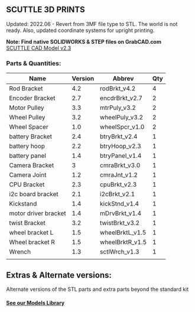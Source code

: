 ## SCUTTLE 3D PRINTS
Updated: 2022.06 - Revert from 3MF file type to STL.  The world is not ready.  Also, updated coordinate systems for upright printing.

**Note: Find native SOLIDWORKS & STEP files on GrabCAD.com**
<br>[SCUTTLE CAD Model v2.3](https://grabcad.com/library/scuttle-robot-v2-3-1)

### Parts & Quantities:
| Name                 | Version | Abbrev          | Qty |
|----------------------|---------|-----------------|-----|
| Rod Bracket          | 4.2     | rodBrkt_v4.2    | 4   |
| Encoder Bracket      | 2.7     | encdrBrkt_v2.7  | 2   |
| Motor Pulley         | 3.3     | mtrPuly_v3.2    | 2   |
| Wheel Pulley         | 3.2     | wheelPuly_v3.2  | 2   |
| Wheel Spacer         | 1.0     | wheelSpcr_v1.0  | 2   |
| battery Bracket      | 2.4     | btryBrkt_v2.4   | 1   |
| battery hoop         | 2.2     | btryHoop_v2.3   | 1   |
| battery panel        | 1.4     | btryPanel_v1.4  | 1   |
| Camera Bracket       | 3       | cmraBrkt_v3.0   | 1   |
| Camera Joint         | 1.2     | cmraJnt_v1.2    | 1   |
| CPU Bracket          | 2.3     | cpuBrkt_v2.3    | 1   |
| i2c board bracket    | 2.1     | i2cBrkt_v2.1    | 1   |
| Kickstand            | 1.4     | kickStnd_v1.4   | 1   |
| motor driver bracket | 1.4     | mDrvBrkt_v1.4   | 1   |
| twist Bracket        | 3.2     | twistBrkt_v3.2  | 1   |
| wheel bracket L      | 1.5     | wheelBrktL_v1.5 | 1   |
| Wheel bracket R      | 1.5     | wheelBrktR_v1.5 | 1   |
| Wrench               | 1.3     | sctlWrch_v1.3   | 1   |
|                      |         |                 |     |


## Extras & Alternate versions:
Alternate versions of the STL parts and extra parts beyond the standard kit
#### [See our Models Library](https://www.scuttlerobot.org/category/models)
